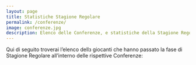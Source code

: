 ```yaml
---
layout: page
title: Statistiche Stagione Regolare
permalink: /conferenze/
image: conferenze.jpg
description: Elenco delle Conferenze, e statistiche della Stagione Regolare.
---
```


<!--Qui di seguito troverai l’elenco delle Conferenze che si stanno formando su varie province del paese. Ti ricordiamo che una conferenza è composta da un **minimo di 8 Giocanti** ed un **massimo di 12**. Non esiste invece un limite al numero di conferenze che si possono formare sullo stesso territorio. Troverai in questa pagina anche i link per metterti in contatto direttamente con i vari Referenti di Conferenza che potranno farsi carico della tua iscrizione alla Giostra Individuale e di raccogliere la **tariffa di iscrizione**, qualora non avessi modo di [registrarti attraverso il nostro form online](/iscrizione "Iscrizione"). Inoltre questi ultimi avranno un importante ruolo logistico durante tutta la fase della Stagione Regolare garantendo lo svolgimento di tutte le patite e registrandone i punteggi, ti invitiamo pertanto a prendere contatto con loro il prima possibile attraverso i Messaggi Diretti su Instagram (se preferisci puoi richiederci via [email](mailto:lagiostraindividuale@gmail.com "Mail") di essere messə in contatto in altro modo). Se la tua Conferenza di riferimento non dovesse avere posti liberi potrai fondarne una semplicemente inviandoci una richiesta via [email](mailto:lagiostraindividuale@gmail.com "Mail"); provvederemo noi ad inserirla nell’elenco delle Conferenze disponibili.
{:.has-dropcap}

**Il limite massimo di tempo per potersi registrare alla Giostra Individuale o per formare una Conferenza è il 31 Gennaio 2023, [Iscriviti ora](/iscrizione "Iscrizione") se non l’hai ancora fatto!**-->

Qui di seguito troverai l’elenco dellз giocanti che hanno passato la fase di Stagione Regolare all’interno delle rispettive Conferenze: